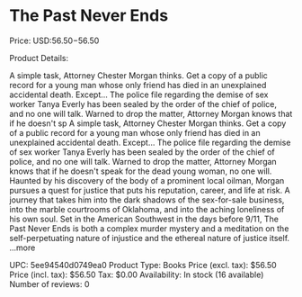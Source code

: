 # The Past Never Ends

Price: USD:$56.50-$56.50

Product Details:

A simple task, Attorney Chester Morgan thinks. Get a copy of a public record for a young man whose only friend has died in an unexplained accidental death. Except... The police file regarding the demise of sex worker Tanya Everly has been sealed by the order of the chief of police, and no one will talk. Warned to drop the matter, Attorney Morgan knows that if he doesn't sp A simple task, Attorney Chester Morgan thinks. Get a copy of a public record for a young man whose only friend has died in an unexplained accidental death. Except... The police file regarding the demise of sex worker Tanya Everly has been sealed by the order of the chief of police, and no one will talk. Warned to drop the matter, Attorney Morgan knows that if he doesn't speak for the dead young woman, no one will. Haunted by his discovery of the body of a prominent local oilman, Morgan pursues a quest for justice that puts his reputation, career, and life at risk. A journey that takes him into the dark shadows of the sex-for-sale business, into the marble courtrooms of Oklahoma, and into the aching loneliness of his own soul. Set in the American Southwest in the days before 9/11, The Past Never Ends is both a complex murder mystery and a meditation on the self-perpetuating nature of injustice and the ethereal nature of justice itself. ...more

UPC: 5ee94540d0749ea0
Product Type: Books
Price (excl. tax): $56.50
Price (incl. tax): $56.50
Tax: $0.00
Availability: In stock (16 available)
Number of reviews: 0